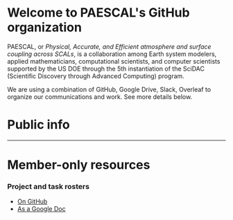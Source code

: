 # Welcome to PAESCAL's GitHub organization

PAESCAL, or _Physical, Accurate, and Efficient atmosphere and surface coupling across SCALs_, is a collaboration among Earth system modelers, applied mathematicians, computational scientists, and computer scientists supported by the US DOE through the 5th instantiation of the SciDAC (Scientific Discovery through Advanced Computing) program.

We are using a combination of GitHub, Google Drive, Slack, Overleaf to organize our communications and work. See more details below. 

# Public info

----

# Member-only resources

### Project and task rosters 

- [On GitHub](https://github.com/PAESCAL-SciDAC5/project-notes/blob/main/project-and-task-rosters.md)
- [As a Google Doc](https://docs.google.com/document/d/1GWyVbbYer3HVUS7K2mA0XJDt8xwuMbV9_D2tOBbXlwI/edit)


<!---

Types of repos in this organization:

- Atmospheric model and parameterization codes, including PAESCAL-owned codes as well as forks and mirrors of other's repos (e.g., E3SM, CLUBB).
- Task team's collaboration spaces for keeping meeting notes and sharing scripts, how-to documents, etc. These repos' names start with "task-notes-".
- Project management and outreach-related repos. E.g., [project-notes](https://github.com/PAESCAL-SciDAC5/project-notes) which keeps notes for the all-hands meetings; [public-website-dev](https://github.com/PAESCAL-SciDAC5/public-website-dev) and [PAESCAL-SciDAC5.github.io](https://github.com/PAESCAL-SciDAC5/PAESCAL-SciDAC5.github.io) which are used for developing and deploying the project's public website.

Large binary files (e.g., presentation PPT files and data files) should be stored somewhere else (further info to be included).

Manuscripts and documents that our team members are collectively editing are more likely stored on Overleaf or Google Doc.

--> 

<!--

**Here are some ideas to get you started:**

 what is your organization all about?

🧙 Remember, you can do mighty things with the power of [Markdown](https://docs.github.com/github/writing-on-github/getting-started-with-writing-and-formatting-on-github/basic-writing-and-formatting-syntax)
-->
